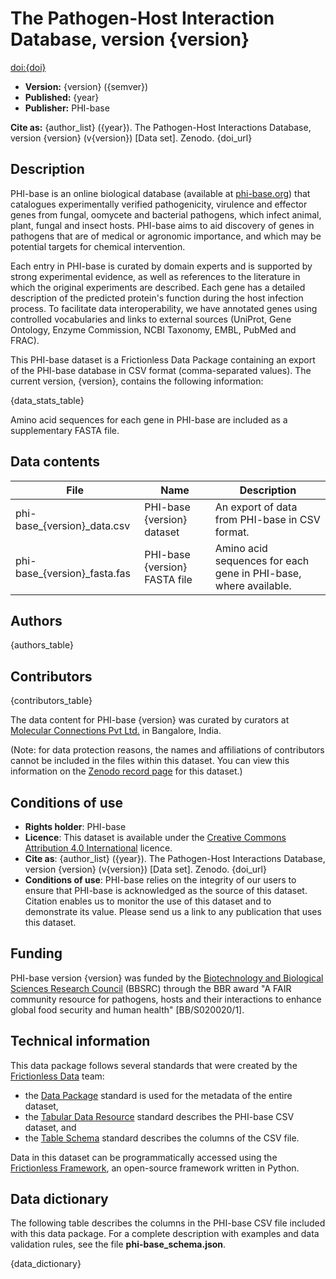 # The Pathogen-Host Interaction Database, version {version}

[doi:{doi}]({doi_url})

-   **Version:** {version} ({semver})
-   **Published:** {year}
-   **Publisher:** PHI-base

**Cite as:** {author_list} ({year}).
The Pathogen-Host Interactions Database, version {version} (v{version})
\[Data set\]. Zenodo. {doi_url}

## Description

PHI-base is an online biological database (available at
[phi-base.org](http://www.phi-base.org)) that catalogues experimentally
verified pathogenicity, virulence and effector genes from fungal,
oomycete and bacterial pathogens, which infect animal, plant, fungal and
insect hosts. PHI-base aims to aid discovery of genes in pathogens that
are of medical or agronomic importance, and which may be potential
targets for chemical intervention.

Each entry in PHI-base is curated by domain experts and is supported by
strong experimental evidence, as well as references to the literature in
which the original experiments are described. Each gene has a detailed
description of the predicted protein's function during the host
infection process. To facilitate data interoperability, we have
annotated genes using controlled vocabularies and links to external
sources (UniProt, Gene Ontology, Enzyme Commission, NCBI Taxonomy, EMBL,
PubMed and FRAC).

This PHI-base dataset is a Frictionless Data Package containing an
export of the PHI-base database in CSV format (comma-separated values).
The current version, {version}, contains the following information:

{data_stats_table}

Amino acid sequences for each gene in PHI-base are included as a 
supplementary FASTA file.

## Data contents

| File                           | Name                          | Description                                                      |
|--------------------------------|-------------------------------|------------------------------------------------------------------|
| phi-base\_{version}\_data.csv  | PHI-base {version} dataset    | An export of data from PHI-base in CSV format.                   |
| phi-base\_{version}\_fasta.fas | PHI-base {version} FASTA file | Amino acid sequences for each gene in PHI-base, where available. |

## Authors

{authors_table}

## Contributors

{contributors_table}

The data content for PHI-base {version} was curated by curators at
[Molecular Connections Pvt Ltd.](https://molecularconnections.com/)
in Bangalore, India.

(Note: for data protection reasons, the names and affiliations of
contributors cannot be included in the files within this dataset.
You can view this information on the [Zenodo record page]({doi_url})
for this dataset.)

## Conditions of use

-   **Rights holder**: PHI-base
-   **Licence**: This dataset is available under the [Creative Commons
    Attribution 4.0
    International](https://creativecommons.org/licenses/by/4.0/)
    licence.
-   **Cite as**: {author_list} ({year}).
    The Pathogen-Host Interactions Database, version {version} (v{version})
    \[Data set\]. Zenodo. {doi_url}
-   **Conditions of use**: PHI-base relies on the integrity of our users
    to ensure that PHI-base is acknowledged as the source of this 
    dataset. Citation enables us to monitor the use of this dataset and
    to demonstrate its value. Please send us a link to any publication
    that uses this dataset.

## Funding

PHI-base version {version} was funded by the [Biotechnology and
Biological Sciences Research
Council](http://dx.doi.org/10.13039/501100000268) (BBSRC) through the
BBR award "A FAIR community resource for pathogens, hosts and their 
interactions to enhance global food security and human health"
\[BB/S020020/1\].

## Technical information

This data package follows several standards that were created by the
[Frictionless Data](https://frictionlessdata.io/) team:

-   the [Data Package](https://specs.frictionlessdata.io/data-package/)
    standard is used for the metadata of the entire dataset,
-   the [Tabular Data
    Resource](https://specs.frictionlessdata.io/tabular-data-resource/)
    standard describes the PHI-base CSV dataset, and
-   the [Table Schema](https://specs.frictionlessdata.io/table-schema/)
    standard describes the columns of the CSV file.

Data in this dataset can be programmatically accessed using the
[Frictionless Framework](https://framework.frictionlessdata.io/), an
open-source framework written in Python.

## Data dictionary

The following table describes the columns in the PHI-base CSV file
included with this data package. For a complete description with
examples and data validation rules, see the file
**phi-base_schema.json**.

{data_dictionary}
